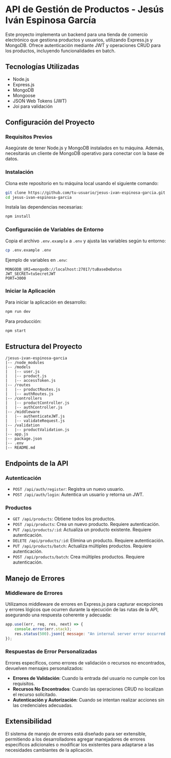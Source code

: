 
# API de Gestión de Productos - Jesús Iván Espinosa García

Este proyecto implementa un backend para una tienda de comercio electrónico que gestiona productos y usuarios, utilizando Express.js y MongoDB. Ofrece autenticación mediante JWT y operaciones CRUD para los productos, incluyendo funcionalidades en batch.

## Tecnologías Utilizadas
- Node.js
- Express.js
- MongoDB
- Mongoose
- JSON Web Tokens (JWT)
- Joi para validación

## Configuración del Proyecto

### Requisitos Previos
Asegúrate de tener Node.js y MongoDB instalados en tu máquina. Además, necesitarás un cliente de MongoDB operativo para conectar con la base de datos.

### Instalación
Clona este repositorio en tu máquina local usando el siguiente comando:
```bash
git clone https://github.com/tu-usuario/jesus-ivan-espinosa-garcia.git
cd jesus-ivan-espinosa-garcia
```
Instala las dependencias necesarias:
```bash
npm install
```

### Configuración de Variables de Entorno
Copia el archivo `.env.example` a `.env` y ajusta las variables según tu entorno:
```bash
cp .env.example .env
```
Ejemplo de variables en `.env`:
```plaintext
MONGODB_URI=mongodb://localhost:27017/tuBaseDeDatos
JWT_SECRET=tuSecretJWT
PORT=3000
```

### Iniciar la Aplicación
Para iniciar la aplicación en desarrollo:
```bash
npm run dev
```
Para producción:
```bash
npm start
```

## Estructura del Proyecto
```
/jesus-ivan-espinosa-garcia
|-- /node_modules
|-- /models
|   |-- user.js
|   |-- product.js
|   |-- accessToken.js
|-- /routes
|   |-- productRoutes.js
|   |-- authRoutes.js
|-- /controllers
|   |-- productController.js
|   |-- authController.js
|-- /middleware
|   |-- authenticateJWT.js
|   |-- validateRequest.js
|-- /validation
|   |-- productValidation.js
|-- app.js
|-- package.json
|-- .env
|-- README.md
```

## Endpoints de la API

### Autenticación
- `POST /api/auth/register`: Registra un nuevo usuario.
- `POST /api/auth/login`: Autentica un usuario y retorna un JWT.

### Productos
- `GET /api/products`: Obtiene todos los productos.
- `POST /api/products`: Crea un nuevo producto. Requiere autenticación.
- `PUT /api/products/:id`: Actualiza un producto existente. Requiere autenticación.
- `DELETE /api/products/:id`: Elimina un producto. Requiere autenticación.
- `PUT /api/products/batch`: Actualiza múltiples productos. Requiere autenticación.
- `POST /api/products/batch`: Crea múltiples productos. Requiere autenticación.

## Manejo de Errores

### Middleware de Errores
Utilizamos middleware de errores en Express.js para capturar excepciones y errores lógicos que ocurren durante la ejecución de las rutas de la API, asegurando una respuesta coherente y adecuada:
```javascript
app.use((err, req, res, next) => {
    console.error(err.stack);
    res.status(500).json({ message: "An internal server error occurred." });
});
```

### Respuestas de Error Personalizadas
Errores específicos, como errores de validación o recursos no encontrados, devuelven mensajes personalizados:
- **Errores de Validación**: Cuando la entrada del usuario no cumple con los requisitos.
- **Recursos No Encontrados**: Cuando las operaciones CRUD no localizan el recurso solicitado.
- **Autenticación y Autorización**: Cuando se intentan realizar acciones sin las credenciales adecuadas.

## Extensibilidad
El sistema de manejo de errores está diseñado para ser extensible, permitiendo a los desarrolladores agregar manejadores de errores específicos adicionales o modificar los existentes para adaptarse a las necesidades cambiantes de la aplicación.
